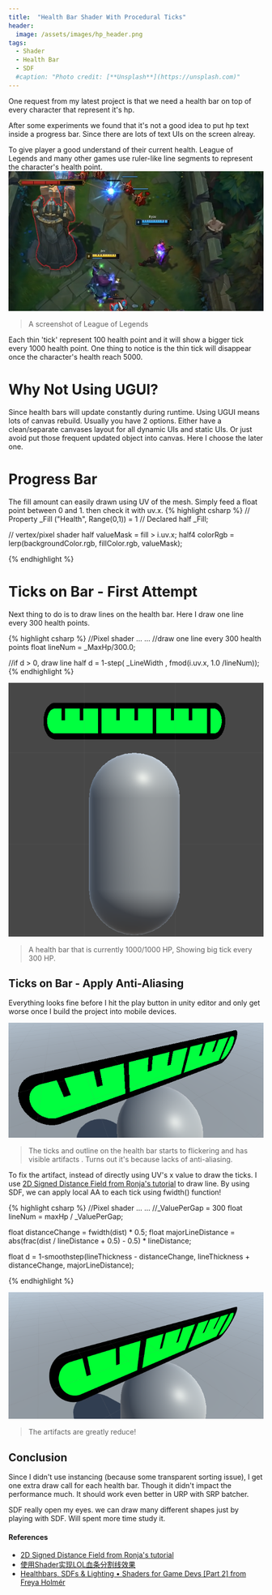 ```yaml
---
title:  "Health Bar Shader With Procedural Ticks"
header:
  image: /assets/images/hp_header.png
tags:
  - Shader
  - Health Bar
  - SDF
  #caption: "Photo credit: [**Unsplash**](https://unsplash.com)"
---
```

One request from my latest project is that we need a health bar on top of every character that represent it's hp.

After some experiments we found that it's not a good idea to put hp text inside a progress bar. Since there are lots of text UIs on the screen alreay.  

To give player a good understand of their current health. League of Legends and many other games use ruler-like line segments to represent the character's health point.
![image](/assets/images/lol_hp.png)
> A screenshot of League of Legends

Each thin 'tick' represent 100 health point and it will show a bigger tick every 1000 health point.
One thing to notice is the thin tick will disappear once the character's health reach 5000.

# Why Not Using UGUI?
Since health bars will update constantly during runtime. Using UGUI means lots of canvas rebuild. Usually you have 2 options. Either have a clean/separate canvases layout for all dynamic UIs and static UIs. Or just avoid put those frequent updated object into canvas. Here I choose the later one. 

# Progress Bar
The fill amount can easily drawn using UV of the mesh. Simply feed a float point between 0 and 1. then check it with uv.x.
{% highlight csharp %}
   // Property 
   _Fill ("Health", Range(0,1)) = 1
   // Declared
   half _Fill;
   
   // vertex/pixel shader
   half valueMask = fill > i.uv.x;
   half4 colorRgb = lerp(backgroundColor.rgb, fillColor.rgb, valueMask);

{% endhighlight %}


# Ticks on Bar - First Attempt
Next thing to do is to draw lines on the health bar. 
Here I draw one line every 300 health points. 

{% highlight csharp %}
   //Pixel shader
   ...
   ...
   //draw one line every 300 health points
   float lineNum = _MaxHp/300.0;
   
   //if d > 0, draw line
   half d = 1-step( _LineWidth , fmod(i.uv.x, 1.0 /lineNum));
{% endhighlight %}

![image](/assets/images/legacy_hp.png)

> A health bar that is currently 1000/1000 HP, Showing big tick every 300 HP.

## Ticks on Bar - Apply Anti-Aliasing

Everything looks fine before I hit the play button in unity editor and only get worse once I build the project into mobile devices.


![image](/assets/images/show_noAA.png)

> The ticks and outline on the health bar starts to flickering and has visible artifacts . Turns out it's because lacks of anti-aliasing.

To fix the artifact, instead of directly using UV's x value to draw the ticks. I use [2D Signed Distance Field from Ronja's tutorial](https://www.ronja-tutorials.com/post/034-2d-sdf-basics/) to draw line. By using SDF, we can apply local AA to each tick using fwidth() function!

{% highlight csharp %}
   //Pixel shader
   ...
   ...
   //_ValuePerGap = 300
   float lineNum = maxHp / _ValuePerGap;
   
   float distanceChange = fwidth(dist) * 0.5;
   float majorLineDistance = abs(frac(dist / lineDistance + 0.5) - 0.5) * lineDistance;
   
   float d = 1-smoothstep(lineThickness - distanceChange, lineThickness + distanceChange, majorLineDistance);

{% endhighlight %}

![image](/assets/images/hp_AA.png)
> The artifacts are greatly reduce!


## Conclusion
Since I didn't use instancing (because some transparent sorting issue), I get one extra draw call for each health bar. Though it didn't impact the performance much. It should work even better in URP with SRP batcher. 

SDF really open my eyes. we can draw many different shapes just by playing with SDF. Will spent more time study it.


#### References

 - [2D Signed Distance Field from Ronja's tutorial](https://www.ronja-tutorials.com/post/034-2d-sdf-basics/)
 - [使用Shader实现LOL血条分割线效果](https://zhuanlan.zhihu.com/p/386528412)
 - [Healthbars, SDFs & Lighting • Shaders for Game Devs [Part 2] from Freya Holmér](https://www.youtube.com/watch?v=mL8U8tIiRRg)